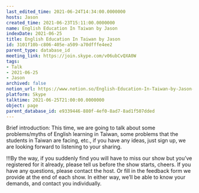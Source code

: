 ```yaml
---
last_edited_time: 2021-06-24T14:34:00.0000000
hosts: Jason
created_time: 2021-06-23T15:11:00.0000000
name: English Education In Taiwan by Jason
indexDate: 2021-06-25
title: English Education In Taiwan by Jason
id: 3101f10b-c806-405e-a509-a70dfffe4ee2
parent_type: database_id
meeting_link: https://join.skype.com/v06ubCvQXA0W
tags:
- Talk
- 2021-06-25
- Jason
archived: false
notion_url: https://www.notion.so/English-Education-In-Taiwan-by-Jason-3101f10bc806405ea509a70dfffe4ee2
platform: Skype
talktime: 2021-06-25T21:00:00.0000000
object: page
parent_database_id: e9339446-880f-4ef0-8ad7-8ad1f507dded
---
```




Brief introduction: This time, we are going to talk about some problems/myths of English learning in Taiwan, some problems that the students in Taiwan are facing, etc., if you have any ideas, just sign up, we are looking forward to listening to your sharing.

!!!By the way, if you suddenly find you will have to miss our show but you’ve registered for it already, please tell us before the show starts, cheers.
If you have any questions, please contact the host. Or fill in the feedback form we provide at the end of each show. In either way, we’ll be able to know your demands, and contact you individually.

